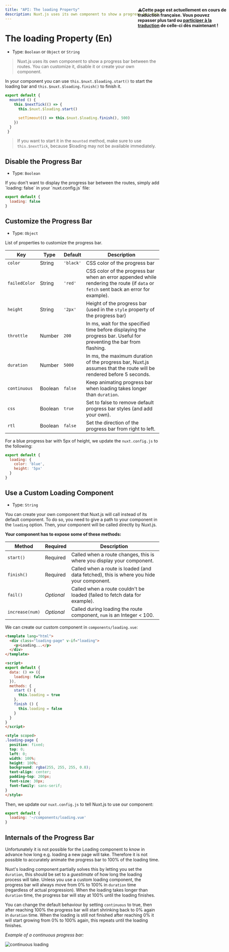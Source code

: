 ```yaml
---
title: "API: The loading Property"
description: Nuxt.js uses its own component to show a progress bar between the routes. You can customize it, disable it or create your own component.
---
```


# The loading Property (En)

- Type: `Boolean` or `Object` or `String`

> Nuxt.js uses its own component to show a progress bar between the routes. You can customize it, disable it or create your own component.

In your component you can use `this.$nuxt.$loading.start()` to start the loading bar and `this.$nuxt.$loading.finish()` to finish it.

```javascript
export default {
  mounted () {
    this.$nextTick(() => {
      this.$nuxt.$loading.start()

      setTimeout(() => this.$nuxt.$loading.finish(), 500)
    })
  }
 }
```

> If you want to start it in the `mounted` method, make sure to use ` this.$nextTick`, because $loading may not be available immediately.

## Disable the Progress Bar

- Type: `Boolean`

<p style="width: 294px;position: fixed; top : 64px; right: 4px;" class="Alert Alert--orange"><strong>⚠Cette page est actuellement en cours de traduction française. Vous pouvez repasser plus tard ou <a href="https://github.com/vuejs-fr/nuxt" target="_blank">participer à la traduction</a> de celle-ci dès maintenant !</strong></p><p>If you don't want to display the progress bar between the routes, simply add `loading: false` in your `nuxt.config.js` file:</p>

```js
export default {
  loading: false
}
```

## Customize the Progress Bar

- Type: `Object`

List of properties to customize the progress bar.

| Key | Type | Default | Description |
|-----|------|---------|-------------|
| `color` | String | `'black'` | CSS color of the progress bar |
| `failedColor` | String | `'red'` | CSS color of the progress bar when an error appended while rendering the route (if `data` or `fetch` sent back an error for example). |
| `height` | String | `'2px'` | Height of the progress bar (used in the `style` property of the progress bar) |
| `throttle` | Number | `200` | In ms, wait for the specified time before displaying the progress bar. Useful for preventing the bar from flashing. |
| `duration` | Number | `5000` | In ms, the maximum duration of the progress bar, Nuxt.js assumes that the route will be rendered before 5 seconds. |
| `continuous` | Boolean | `false` | Keep animating progress bar when loading takes longer than `duration`. |
| `css` | Boolean | `true` | Set to false to remove default progress bar styles (and add your own). |
| `rtl` | Boolean | `false` | Set the direction of the progress bar from right to left. |

For a blue progress bar with 5px of height, we update the `nuxt.config.js` to the following:

```js
export default {
  loading: {
    color: 'blue',
    height: '5px'
  }
}
```

## Use a Custom Loading Component

- Type: `String`

You can create your own component that Nuxt.js will call instead of its default component. To do so, you need to give a path to your component in the `loading` option. Then, your component will be called directly by Nuxt.js.

**Your component has to expose some of these methods:**

| Method | Required | Description |
|--------|----------|-------------|
| `start()` | Required | Called when a route changes, this is where you display your component. |
| `finish()` | Required | Called when a route is loaded (and data fetched), this is where you hide your component. |
| `fail()` | *Optional* | Called when a route couldn't be loaded (failed to fetch data for example). |
| `increase(num)` | *Optional* | Called during loading the route component, `num` is an Integer < 100. |

We can create our custom component in `components/loading.vue`:
```html
<template lang="html">
  <div class="loading-page" v-if="loading">
    <p>Loading...</p>
  </div>
</template>

<script>
export default {
  data: () => ({
    loading: false
  }),
  methods: {
    start () {
      this.loading = true
    },
    finish () {
      this.loading = false
    }
  }
}
</script>

<style scoped>
.loading-page {
  position: fixed;
  top: 0;
  left: 0;
  width: 100%;
  height: 100%;
  background: rgba(255, 255, 255, 0.8);
  text-align: center;
  padding-top: 200px;
  font-size: 30px;
  font-family: sans-serif;
}
</style>
```

Then, we update our `nuxt.config.js` to tell Nuxt.js to use our component:

```js
export default {
  loading: '~/components/loading.vue'
}
```

## Internals of the Progress Bar

Unfortunately it is not possible for the Loading component to know in advance how long e.g. loading a new page will take. Therefore it is not possible to accurately animate the progress bar to 100% of the loading time.

Nuxt's loading component partially solves this by letting you set the `duration`, this should be set to a _guestimate_ of how long the loading process will take. Unless you use a custom loading component, the progress bar will always move from 0% to 100% in `duration` time (regardless of actual progression). When the loading takes longer than `duration` time, the progress bar will stay at 100% until the loading finishes.

You can change the default behaviour by setting `continuous` to true, then after reaching 100% the progress bar will start shrinking back to 0% again in `duration` time. When the loading is still not finished after reaching 0% it will start growing from 0% to 100% again, this repeats until the loading finishes.

*Example of a continuous progress bar:*


<img src="/api-continuous-loading.gif" alt="continuous loading"/>
